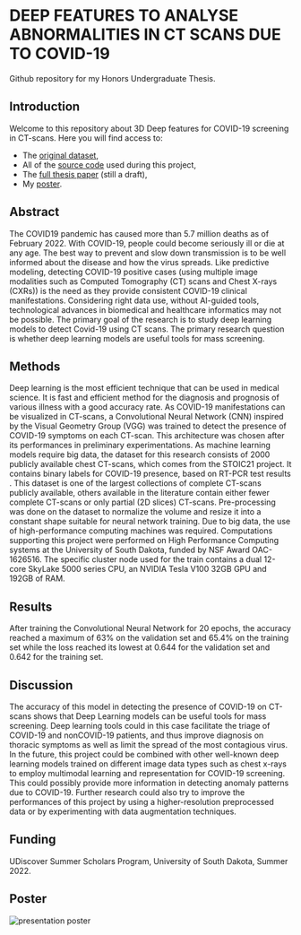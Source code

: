 # DEEP FEATURES TO ANALYSE ABNORMALITIES IN CT SCANS DUE TO COVID-19


Github repository for my Honors Undergraduate Thesis.

## Introduction

Welcome to this repository about 3D Deep features for COVID-19 screening in CT-scans. Here you will find access to:
* The [original dataset](https://registry.opendata.aws/stoic2021-training/), 
* All of the [source code](code/) used during this project, 
* The [full thesis paper](Full-Paper/) (still a draft), 
* My [poster](poster.pdf).

## Abstract

The COVID19 pandemic has caused more than 5.7 million deaths as of February 2022. With COVID-19, people could become seriously ill or die at any age. The best way to prevent and slow down transmission is to be well informed about the disease and how the virus spreads. Like predictive modeling, detecting COVID-19 positive cases (using multiple image modalities such as Computed Tomography (CT) scans and Chest X-rays (CXRs)) is the need as they provide consistent COVID-19 clinical manifestations. Considering right data use, without AI-guided tools, technological advances in biomedical and healthcare informatics may not be possible. The primary goal of the research is to study deep learning models to detect Covid-19 using CT scans. The primary research question is whether deep learning models are useful tools for mass screening.

## Methods

Deep learning is the most efficient technique that can be used in medical science. It is fast and efficient method for the diagnosis and prognosis of various illness with a good accuracy rate. As COVID-19 manifestations can be visualized in CT-scans, a Convolutional Neural Network (CNN) inspired by the Visual Geometry Group (VGG) was trained to detect the presence of COVID-19 symptoms on each CT-scan. This architecture was chosen after its performances in preliminary experimentations. As machine learning models require big data, the dataset for this research consists of 2000 publicly available chest CT-scans, which comes from the STOIC21 project. It contains binary labels for COVID-19 presence, based on RT-PCR test results . This dataset is one of the largest collections of complete CT-scans publicly available, others available in the literature contain either fewer complete CT-scans or only partial (2D slices) CT-scans.
Pre-processing was done on the dataset to normalize the volume and resize it into a constant shape suitable for neural network training. Due to big data, the use of high-performance computing machines was required. Computations supporting this project were performed on High Performance Computing systems at the University of South Dakota, funded by NSF Award OAC-1626516. The specific cluster node used for the train contains a dual 12-core SkyLake 5000 series CPU, an NVIDIA Tesla V100 32GB GPU and 192GB of RAM.

## Results

After training the Convolutional Neural Network for 20 epochs, the accuracy reached a maximum of 63% on the validation set and 65.4% on the training set while the loss reached its lowest at 0.644 for the validation set and 0.642 for the training set. 

## Discussion

The accuracy of this model in detecting the presence of COVID-19 on CT-scans shows that Deep Learning models can be useful tools for mass screening. Deep learning tools could in this case facilitate the triage of COVID-19 and nonCOVID-19 patients, and thus improve diagnosis on thoracic symptoms as well as limit the spread of the most contagious virus. In the future, this project could be combined with other well-known deep learning models trained on different image data types such as chest x-rays to employ multimodal learning and representation for COVID-19 screening. This could possibly provide more information in detecting anomaly patterns due to COVID-19. Further research could also try to improve the performances of this project by using a higher-resolution preprocessed data or by experimenting with data augmentation techniques.

## Funding

UDiscover Summer Scholars Program, University of South Dakota, Summer 2022.

## Poster

![presentation poster](poster-1.png)


